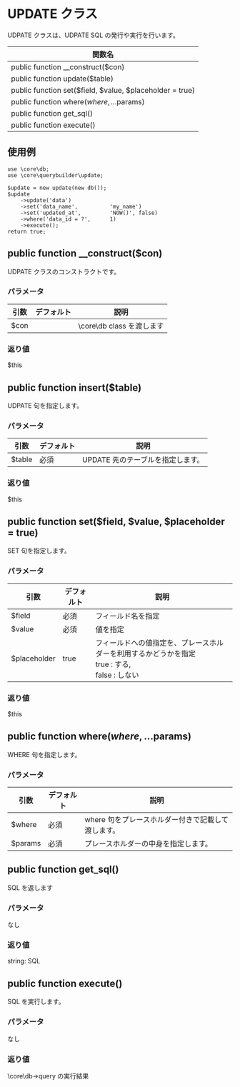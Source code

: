 # UPDATE クラス

UDPATE クラスは、UDPATE SQL の発行や実行を行います。

|関数名|
|----|
|public function __construct($con)|
|public function update($table)|
|public function set($field, $value, $placeholder = true)|
|public function where($where, ...$params)|
|public function get_sql()|
|public function execute()|

## 使用例

```
use \core\db;
use \core\querybuilder\update;

$update = new update(new db());
$update
    ->update('data')
    ->set('data_name',          'my_name')
    ->set('updated_at',         'NOW()', false)
    ->where('data_id = ?',      1)
    ->execute();
return true;

```

## public function __construct($con)

UDPATE クラスのコンストラクトです。

### パラメータ

|引数|デフォルト|説明|
|----|----|----|
|$con||\core\db class を渡します|

### 返り値

$this

## public function insert($table)

UDPATE 句を指定します。

### パラメータ

|引数|デフォルト|説明|
|----|----|----|
|$table|必須|UPDATE 先のテーブルを指定します。|

### 返り値

$this

## public function set($field, $value, $placeholder = true)

SET 句を指定します。

### パラメータ

|引数|デフォルト|説明|
|----|----|----|
|$field|必須|フィールド名を指定|
|$value|必須|値を指定|
|$placeholder|true|フィールドへの値指定を、プレースホルダーを利用するかどうかを指定<br>true : する,<br>false : しない|

### 返り値

$this

## public function where($where, ...$params)

WHERE 句を指定します。

### パラメータ

|引数|デフォルト|説明|
|----|----|----|
|$where|必須|where 句をプレースホルダー付きで記載して渡します。|
|$params|必須|プレースホルダーの中身を指定します。|

## public function get_sql()

SQL を返します

### パラメータ

なし

### 返り値

string:
SQL


## public function execute()

SQL を実行します。

### パラメータ

なし

### 返り値

\core\db->query の実行結果